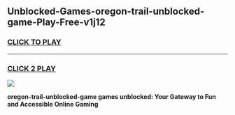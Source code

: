 
## Unblocked-Games-oregon-trail-unblocked-game-Play-Free-v1j12
<h3>
<a href="https://premium76.site?title=oregon-trail-unblocked-game&ref=18A1">CLICK TO PLAY</a></h3>
<hr>

<h3>
<a href="https://premium76.site?title=oregon-trail-unblocked-game&ref=18A1">CLICK 2 PLAY</a>
  
</h3>

<a href="https://premium76.site?title=oregon-trail-unblocked-game&ref=18A1"><img src="https://clearcache.store/games.png"></a>


**oregon-trail-unblocked-game games unblocked: Your Gateway to Fun and Accessible Online Gaming**
